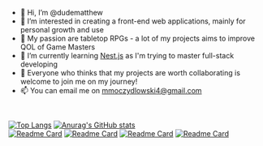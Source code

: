 - 👋 Hi, I’m @dudematthew
- 👀 I’m interested in creating a front-end web applications, mainly for personal growth and use
- 🎲 My passion are tabletop RPGs - a lot of my projects aims to improve QOL of Game Masters
- 🌱 I’m currently learning [Nest.js](https://nestjs.com/) as I'm trying to master full-stack developing
- 💞️ Everyone who thinks that my projects are worth collaborating is welcome to join me on my journey!
- 📫 You can email me on mmoczydlowski4@gmail.com

<br>

[![Top Langs](https://github-readme-stats.vercel.app/api/top-langs/?username=dudematthew&theme=dark)](https://github.com/anuraghazra/github-readme-stats)
[![Anurag's GitHub stats](https://github-readme-stats.vercel.app/api?username=dudematthew&theme=dark)](https://github.com/anuraghazra/github-readme-stats)
<br>
[![Readme Card](https://github-readme-stats.vercel.app/api/pin/?username=dudematthew&repo=boost-rpg-tools&theme=dark)](https://github.com/anuraghazra/github-readme-stats)
[![Readme Card](https://github-readme-stats.vercel.app/api/pin/?username=dudematthew&repo=pla-manager&theme=dark)](https://github.com/anuraghazra/github-readme-stats)
[![Readme Card](https://github-readme-stats.vercel.app/api/pin/?username=dudematthew&repo=obozy-website&theme=dark)](https://github.com/anuraghazra/github-readme-stats)
[![Readme Card](https://github-readme-stats.vercel.app/api/pin/?username=dudematthew&repo=dezynfekator&theme=dark)](https://github.com/anuraghazra/github-readme-stats)
